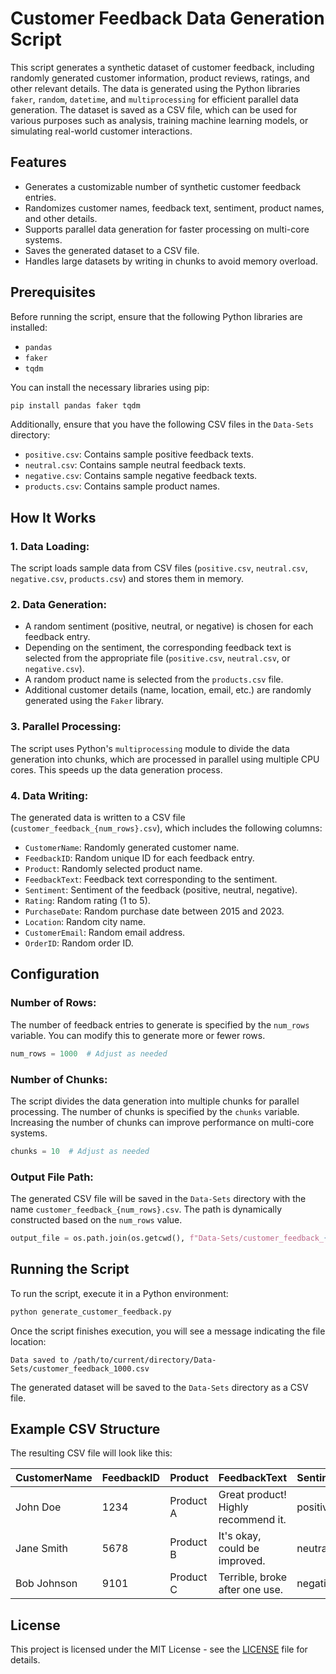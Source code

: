 
# Customer Feedback Data Generation Script

This script generates a synthetic dataset of customer feedback, including randomly generated customer information, product reviews, ratings, and other relevant details. The data is generated using the Python libraries `faker`, `random`, `datetime`, and `multiprocessing` for efficient parallel data generation. The dataset is saved as a CSV file, which can be used for various purposes such as analysis, training machine learning models, or simulating real-world customer interactions.

## Features

- Generates a customizable number of synthetic customer feedback entries.
- Randomizes customer names, feedback text, sentiment, product names, and other details.
- Supports parallel data generation for faster processing on multi-core systems.
- Saves the generated dataset to a CSV file.
- Handles large datasets by writing in chunks to avoid memory overload.

## Prerequisites

Before running the script, ensure that the following Python libraries are installed:

- `pandas`
- `faker`
- `tqdm`

You can install the necessary libraries using pip:

```bash
pip install pandas faker tqdm
```

Additionally, ensure that you have the following CSV files in the `Data-Sets` directory:

- `positive.csv`: Contains sample positive feedback texts.
- `neutral.csv`: Contains sample neutral feedback texts.
- `negative.csv`: Contains sample negative feedback texts.
- `products.csv`: Contains sample product names.

## How It Works

### 1. Data Loading:
The script loads sample data from CSV files (`positive.csv`, `neutral.csv`, `negative.csv`, `products.csv`) and stores them in memory.

### 2. Data Generation:
- A random sentiment (positive, neutral, or negative) is chosen for each feedback entry.
- Depending on the sentiment, the corresponding feedback text is selected from the appropriate file (`positive.csv`, `neutral.csv`, or `negative.csv`).
- A random product name is selected from the `products.csv` file.
- Additional customer details (name, location, email, etc.) are randomly generated using the `Faker` library.

### 3. Parallel Processing:
The script uses Python's `multiprocessing` module to divide the data generation into chunks, which are processed in parallel using multiple CPU cores. This speeds up the data generation process.

### 4. Data Writing:
The generated data is written to a CSV file (`customer_feedback_{num_rows}.csv`), which includes the following columns:

- `CustomerName`: Randomly generated customer name.
- `FeedbackID`: Random unique ID for each feedback entry.
- `Product`: Randomly selected product name.
- `FeedbackText`: Feedback text corresponding to the sentiment.
- `Sentiment`: Sentiment of the feedback (positive, neutral, negative).
- `Rating`: Random rating (1 to 5).
- `PurchaseDate`: Random purchase date between 2015 and 2023.
- `Location`: Random city name.
- `CustomerEmail`: Random email address.
- `OrderID`: Random order ID.

## Configuration

### Number of Rows:
The number of feedback entries to generate is specified by the `num_rows` variable. You can modify this to generate more or fewer rows.

```python
num_rows = 1000  # Adjust as needed
```

### Number of Chunks:
The script divides the data generation into multiple chunks for parallel processing. The number of chunks is specified by the `chunks` variable. Increasing the number of chunks can improve performance on multi-core systems.

```python
chunks = 10  # Adjust as needed
```

### Output File Path:
The generated CSV file will be saved in the `Data-Sets` directory with the name `customer_feedback_{num_rows}.csv`. The path is dynamically constructed based on the `num_rows` value.

```python
output_file = os.path.join(os.getcwd(), f"Data-Sets/customer_feedback_{num_rows}.csv")
```

## Running the Script

To run the script, execute it in a Python environment:

```bash
python generate_customer_feedback.py
```

Once the script finishes execution, you will see a message indicating the file location:

```
Data saved to /path/to/current/directory/Data-Sets/customer_feedback_1000.csv
```

The generated dataset will be saved to the `Data-Sets` directory as a CSV file.

## Example CSV Structure

The resulting CSV file will look like this:

| CustomerName | FeedbackID | Product   | FeedbackText                          | Sentiment | Rating | PurchaseDate | Location   | CustomerEmail           | OrderID |
|--------------|------------|-----------|---------------------------------------|-----------|--------|--------------|------------|-------------------------|---------|
| John Doe     | 1234       | Product A | Great product! Highly recommend it.   | positive  | 5      | 2022-03-01   | New York   | john.doe@example.com     | 123456  |
| Jane Smith   | 5678       | Product B | It's okay, could be improved.         | neutral   | 3      | 2021-06-15   | Los Angeles| jane.smith@example.com   | 654321  |
| Bob Johnson  | 9101       | Product C | Terrible, broke after one use.        | negative  | 1      | 2020-09-10   | Chicago    | bob.johnson@example.com  | 987654  |

## License

This project is licensed under the MIT License - see the [LICENSE](LICENSE) file for details.
